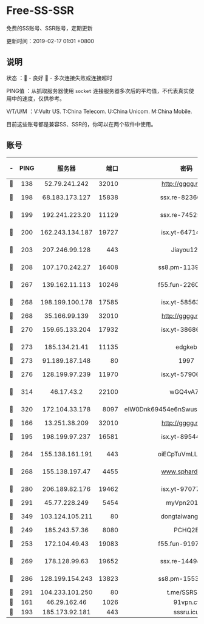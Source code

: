 # Free-SS-SSR

免费的SS账号、SSR账号，定期更新

更新时间：2019-02-17 01:01 +0800

## 说明

状态     ：🙂 - 良好 🙁 - 多次连接失败或连接超时

PING值   ：从抓取服务器使用 `socket` 连接服务器多次后的平均值，不代表真实使用中的速度，仅供参考。

V/T/U/M  ：V:Vultr US. T:China Telecom. U:China Unicom. M:China Mobile.

目前这些账号都是兼容SS、SSR的，你可以在两个软件中使用。

## 账号

|-|PING|服务器|端口|密码|加密方式|区域|V/T/U/M|
|:----:|:----:|:-----:|-----:|:----:|:----:|:----:|:----:|
|🙂|138|52.79.241.242|32010|http://gggg.rocks|chacha20|KR|8↑/9↑/9↑/8↑|
|🙂|198|68.183.173.127|15838|ssx.re-82360696|aes-256-cfb|US|4↑/4↑/4↑/4↑|
|🙂|199|192.241.223.20|11129|ssx.re-74525357|aes-256-cfb|US|4↑/4↑/4↑/4↑|
|🙂|200|162.243.134.187|19727|isx.yt-64714765|aes-256-cfb|US|9↑/9↑/9↑/9↑|
|🙂|203|207.246.99.128|443|Jiayou123|aes-256-cfb|US|9↑/10↑/10↑/10↑|
|🙂|208|107.170.242.27|16408|ss8.pm-11399606|aes-256-cfb|US|10↑/10↑/10↑/10↑|
|🙂|267|139.162.11.113|10246|f55.fun-22605630|aes-256-cfb|SG|9↑/10↑/10↑/10↑|
|🙂|268|198.199.100.178|17585|isx.yt-58563488|aes-256-cfb|US|9↑/9↑/9↑/9↑|
|🙂|268|35.166.99.139|32010|http://gggg.rocks|chacha20|US|10↑/10↑/9↑/10↑|
|🙂|270|159.65.133.204|17932|isx.yt-38686443|aes-256-cfb|SG|9↑/9↑/9↑/9↑|
|🙂|273|185.134.21.41|11135|edgkeb|aes-256-cfb|GB|10↑/10↑/10↑/10↑|
|🙂|273|91.189.187.148|80|1997|chacha20|US|10↑/10↑/10↑/10↑|
|🙂|276|128.199.97.239|11970|isx.yt-57906087|aes-256-cfb|SG|9↑/9↑/9↑/9↑|
|🙂|314|46.17.43.2|22100|wGQ4vA7D|aes-256-gcm|RU|5↓/10↑/10↑/10↑|
|🙂|320|172.104.33.178|8097|eIW0Dnk69454e6nSwuspv9DmS201tQ0D|aes-256-cfb|SG|10↑/10↑/10↑/10↑|
|🙂|166|13.251.38.209|32010|http://gggg.rocks|chacha20|SG|9↑/9↑/8↑/9↑|
|🙂|195|198.199.97.237|16581|isx.yt-89544748|aes-256-cfb|US|9↑/9↑/9↑/9↑|
|🙂|264|155.138.161.191|443|oiECpTuVmLLxk4Ts|aes-256-cfb|US|1↓/10↑/10↑/9↑|
|🙂|268|155.138.197.47|4455|www.sphard.com|aes-256-cfb|US|6↑/8↑/8↑/7↑|
|🙂|280|206.189.82.176|19462|isx.yt-97077080|aes-256-cfb|SG|9↑/9↑/9↑/9↑|
|🙂|291|45.77.228.249|5454|myVpn2019[]|rc4-md5|GB|10↑/10↑/10↑/10↑|
|🙂|349|103.124.105.211|80|dongtaiwang.com|aes-256-cfb|US|10↑/10↑/10↑/10↑|
|🙂|249|185.243.57.36|8080|PCHQ2E|rc4-md5|US|8↑/10↑/9↑/9↑|
|🙂|253|172.104.49.43|19083|f55.fun-91979388|aes-256-cfb|SG|8↑/8↑/8↑/8↑|
|🙂|269|178.128.99.63|19652|ssx.re-14494967|aes-256-cfb|SG|4↑/4↑/4↑/4↑|
|🙂|286|128.199.154.243|13823|ss8.pm-15530522|aes-256-cfb|SG|10↑/10↑/10↑/10↑|
|🙂|291|104.233.101.250|80|t.me/SSRSUB|rc4-md5|CA|10↑/10↑/10↑/10↑|
|🙁|161|46.29.162.46|1026|91vpn.cf|rc4-md5|RU|8↑/10↑/8↑/10↑|
|🙁|193|185.173.92.181|443|sssru.icu|rc4-md5|RU|10↑/10↑/10↑/10↑|
